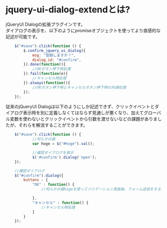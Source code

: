 # jquery-ui-dialog-extendとは?
jQueryUI Dialogの拡張プラグインです。  
ダイアログの表示を、以下のようにpromiseオブジェクトを使ってより直感的な記述が可能です。

```js
	$("#save").click(function () {
		$.confirm_jquery_ui_dialog({
			msg: "登録しますか？",
			dialog_id: "#confirm",
		}).done(function(){
			//OKボタン押下時処理
		}).fail(function(e){
			//キャンセル時処理
		}).always(function(){
			//OKボタン押下時とキャンセルボタン押下時の共通処理
		});
	});
```

従来のjQueryUI Dialogは以下のようにしか記述できず、クリックイベントとダイアログ表示時を別に定義しなくてはならず見通しが悪くなり、加えてグローバル変数を使わないとクリックイベントから引数を渡せないなどの課題がありましたが、それらを解消することができます。
```js
    $("#save").click(function () {
            //何らかの値
            var hoge = $("#hoge").val();

            //確認ダイアログを表示
            $('#confirm').dialog('open');
    });

    //確認ダイアログ
    $("#confirm").dialog({
        buttons : {
            "OK" : function() {
                //何らかの値hogeを使ってバリデーション実施後、フォーム送信をするためには??

            },
            "キャンセル" : function() {
                //キャンセル時処理
            }
        }
    });
```